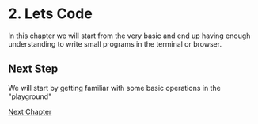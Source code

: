 # 2. Lets Code

In this chapter we will start from the very basic and end up having
enough understanding to write small programs in the terminal or browser.

## Next Step

We will start by getting familiar with some basic operations in the 
"playground"

[Next Chapter](r/2.1.PlayingAround)
